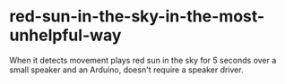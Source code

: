 # red-sun-in-the-sky-in-the-most-unhelpful-way
When it detects movement plays red sun in the sky for 5 seconds over a small speaker and an Arduino, doesn't require a speaker driver.
